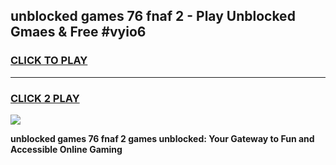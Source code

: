 
## unblocked games 76 fnaf 2 - Play Unblocked Gmaes & Free #vyio6
<h3>
<a href="https://news.freeplayer.one?title=unblocked_games_76_fnaf_2&ref=03M">CLICK TO PLAY</a></h3>
<hr>

<h3>
<a href="https://news.freeplayer.one?title=unblocked_games_76_fnaf_2&ref=03M">CLICK 2 PLAY</a>
  
</h3>

<a href="https://news.freeplayer.one?title=unblocked_games_76_fnaf_2&ref=03M"><img src="https://clearcache.store/games.png"></a>


**unblocked games 76 fnaf 2 games unblocked: Your Gateway to Fun and Accessible Online Gaming**

